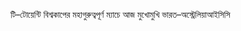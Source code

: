 টি–টোয়েন্টি বিশ্বকাপের মহাগুরুত্বপূর্ণ ম্যাচে আজ মুখোমুখি ভারত–অস্ট্রেলিয়া<span class="custom-gallery-image _3bj2K SZnJd">আইসিসি</span>
